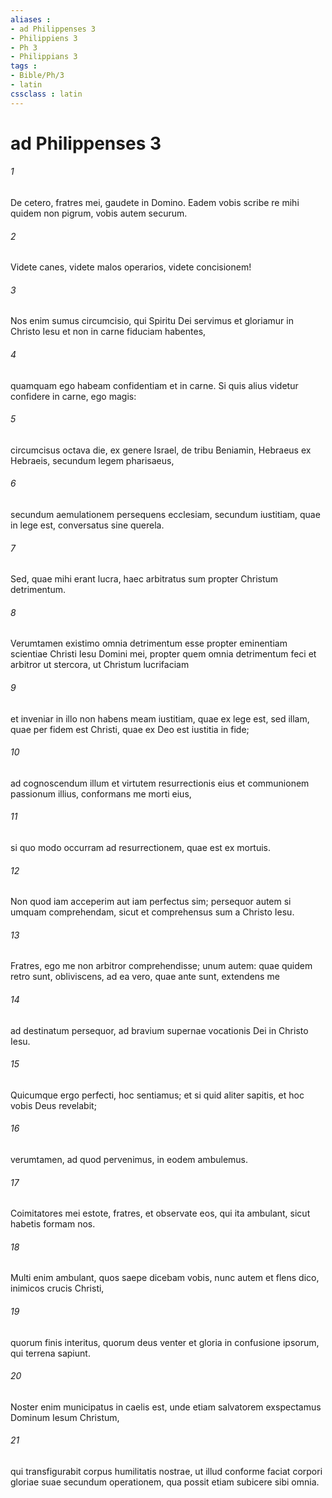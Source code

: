 ```yaml
---
aliases : 
- ad Philippenses 3
- Philippiens 3
- Ph 3
- Philippians 3
tags : 
- Bible/Ph/3
- latin
cssclass : latin
---
```


# ad Philippenses 3

###### 1
De cetero, fratres mei, gaudete in Domino. Eadem vobis scribe re mihi quidem non pigrum, vobis autem securum. 
###### 2
Videte canes, videte malos operarios, videte concisionem! 
###### 3
Nos enim sumus circumcisio, qui Spiritu Dei servimus et gloriamur in Christo Iesu et non in carne fiduciam habentes, 
###### 4
quamquam ego habeam confidentiam et in carne. Si quis alius videtur confidere in carne, ego magis: 
###### 5
circumcisus octava die, ex genere Israel, de tribu Beniamin, Hebraeus ex Hebraeis, secundum legem pharisaeus, 
###### 6
secundum aemulationem persequens ecclesiam, secundum iustitiam, quae in lege est, conversatus sine querela.
###### 7
Sed, quae mihi erant lucra, haec arbitratus sum propter Christum detrimentum. 
###### 8
Verumtamen existimo omnia detrimentum esse propter eminentiam scientiae Christi Iesu Domini mei, propter quem omnia detrimentum feci et arbitror ut stercora, ut Christum lucrifaciam 
###### 9
et inveniar in illo non habens meam iustitiam, quae ex lege est, sed illam, quae per fidem est Christi, quae ex Deo est iustitia in fide; 
###### 10
ad cognoscendum illum et virtutem resurrectionis eius et communionem passionum illius, conformans me morti eius, 
###### 11
si quo modo occurram ad resurrectionem, quae est ex mortuis. 
###### 12
Non quod iam acceperim aut iam perfectus sim; persequor autem si umquam comprehendam, sicut et comprehensus sum a Christo Iesu. 
###### 13
Fratres, ego me non arbitror comprehendisse; unum autem: quae quidem retro sunt, obliviscens, ad ea vero, quae ante sunt, extendens me 
###### 14
ad destinatum persequor, ad bravium supernae vocationis Dei in Christo Iesu.
###### 15
Quicumque ergo perfecti, hoc sentiamus; et si quid aliter sapitis, et hoc vobis Deus revelabit; 
###### 16
verumtamen, ad quod pervenimus, in eodem ambulemus.
###### 17
Coimitatores mei estote, fratres, et observate eos, qui ita ambulant, sicut habetis formam nos. 
###### 18
Multi enim ambulant, quos saepe dicebam vobis, nunc autem et flens dico, inimicos crucis Christi, 
###### 19
quorum finis interitus, quorum deus venter et gloria in confusione ipsorum, qui terrena sapiunt. 
###### 20
Noster enim municipatus in caelis est, unde etiam salvatorem exspectamus Dominum Iesum Christum, 
###### 21
qui transfigurabit corpus humilitatis nostrae, ut illud conforme faciat corpori gloriae suae secundum operationem, qua possit etiam subicere sibi omnia.
